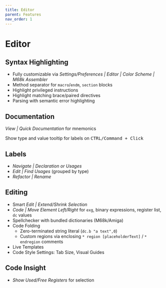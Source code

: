 ```yaml
---
title: Editor
parent: Features
nav_order: 1
---
```


# Editor

## Syntax Highlighting

* Fully customizable via *Settings/Preferences \| Editor \| Color Scheme \| M68k Assembler*
* Method separator for `macro`/`endm`, `section` blocks
* Highlight privileged instructions
* Highlight matching brace/paired directives
* Parsing with semantic error highlighting

## Documentation

*View \| Quick Documentation* for mnemonics 

Show type and value tooltip for labels on <kbd>CTRL/Command + Click</kbd>

## Labels

* *Navigate \| Declaration or Usages*
* *Edit \| Find Usages* (grouped by type)
* *Refactor \| Rename*

## Editing

* Smart *Edit \| Extend/Shrink Selection*
* *Code \| Move Element Left/Right* for `exg`, binary expressions, register list, `dc` values
* Spellchecker with bundled dictionaries (M68k/Amiga)
* Code Folding
  * Zero-terminated string literal (`dc.b "a text",0`)
  * Custom regions via enclosing `* region [placeholderText]` / `* endregion` comments
* Live Templates
* Code Style Settings: Tab Size, Visual Guides
                         
## Code Insight

* *Show Used/Free Registers* for selection